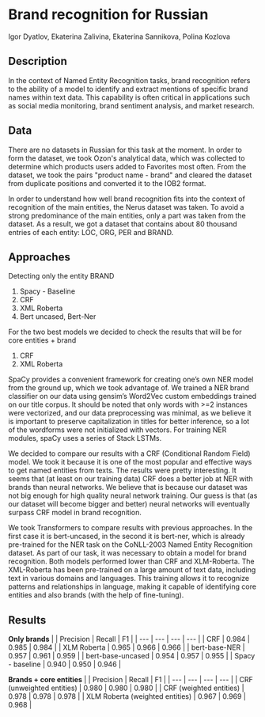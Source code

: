 # Brand recognition for Russian

Igor Dyatlov, Ekaterina Zalivina, Ekaterina Sannikova, Polina Kozlova

## Description

In the context of Named Entity Recognition tasks, brand recognition refers to the ability of a model to identify and extract mentions of specific brand names within text data. This capability is often critical in applications such as social media monitoring, brand sentiment analysis, and market research.

## Data

There are no datasets in Russian for this task at the moment. In order to form the dataset, we took Ozon's analytical data, which was collected to determine which products users added to Favorites most often. From the dataset, we took the pairs "product name - brand" and cleared the dataset from duplicate positions and converted it to the IOB2 format.

In order to understand how well brand recognition fits into the context of recognition of the main entities, the Nerus dataset was taken. To avoid a strong predominance of the main entities, only a part was taken from the dataset. As a result, we got a dataset that contains about 80 thousand entries of each entity: LOC, ORG, PER and BRAND.

## Approaches

Detecting only the entity BRAND

1. Spacy - Baseline
2. CRF
3. XML Roberta
4. Bert uncased, Bert-Ner

For the two best models we decided to check the results that will be for core entities + brand

1. CRF
2. XML Roberta

SpaCy provides a convenient framework for creating one’s own NER model from the ground up, which we took advantage of. We trained a NER brand classifier on our data using gensim’s Word2Vec custom embeddings trained on our title corpus. It should be noted that only words with >=2 instances were vectorized, and our data preprocessing was minimal, as we believe it is important to preserve capitalization in titles for better inference, so a lot of the wordforms were not initialized with vectors. For training NER modules, spaCy uses a series of Stack LSTMs. 

We decided to compare our results with a CRF (Conditional Random Field) model. We took it because it is one of the most popular and effective ways to get named entities from texts. The results were pretty interesting. It seems that (at least on our training data) CRF does a better job at NER with brands than neural networks. We believe that is because our dataset was not big enough for high quality neural network training. Our guess is that (as our dataset will become bigger and better) neural networks will eventually surpass CRF model in brand recognition.

We took Transformers to compare results with previous approaches. In the first case it is bert-uncased, in the second it is bert-ner, which is already pre-trained for the NER task on the CoNLL-2003 Named Entity Recognition dataset. As part of our task, it was necessary to obtain a model for brand recognition. Both models performed lower than CRF and XLM-Roberta. The XML-Roberta has been pre-trained on a large amount of text data, including text in various domains and languages. This training allows it to recognize patterns and relationships in language, making it capable of identifying core entities and also brands (with the help of fine-tuning).

## Results

**Only brands**
|  | Precision | Recall | F1 |
| --- | --- | --- | --- |
| CRF | 0.984 | 0.985 | 0.984 |
| XLM Roberta | 0.965 | 0.966 | 0.966 |
| bert-base-NER | 0.957 | 0.961 | 0.959 |
| bert-base-uncased | 0.954 | 0.957 | 0.955 |
| Spacy - baseline | 0.940 | 0.950 | 0.946 |

**Brands + core entities**
|  | Precision | Recall | F1 |
| --- | --- | --- | --- |
| CRF (unweighted entities) | 0.980 | 0.980 | 0.980 |
| CRF (weighted entities) | 0.978 | 0.978 | 0.978 |
| XLM Roberta (weighted entities)  | 0.967 | 0.969 | 0.968 |
